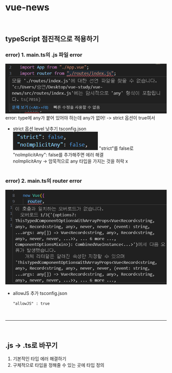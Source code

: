 # vue-news

<br />

## typeScript 점진적으로 적용하기

### error) 1. main.ts의 .js 파일 error

![Alt text](image.png)
error: type에 any가 붙어 있어야 하는데 any가 없어!
-> strict 옵션이 true여서
<br />

- strict 옵션 level 낮추기
  tsconfig.json
  ![Alt text](image-1.png)
  "strict"를 false로 "noImplicitAny": false를 추가해주면 에러 해결 <br />
  noImplicitAny -> 암묵적으로 any 타입을 가지는 것을 허락 x
  <br /><br />

### error) 2. main.ts의 router error

![Alt text](image-2.png)

- allowJS 추가
  tsconfig.json
  ```
  "allowJS" : true
  ```

<br />

---

<br />

## .js -> .ts로 바꾸기

1. 기본적인 타입 에러 해결하기
2. 구체적으로 타입을 정해줄 수 있는 곳에 타입 정의
